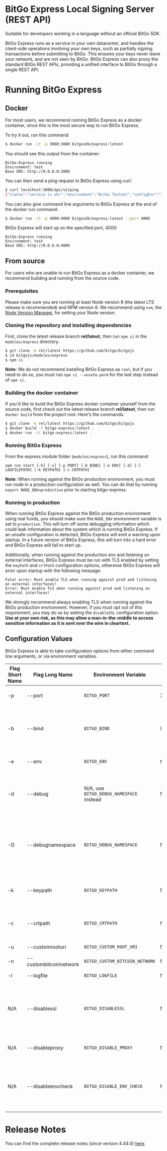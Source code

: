 # BitGo Express Local Signing Server (REST API)


Suitable for developers working in a language without an official BitGo SDK.

BitGo Express runs as a service in your own datacenter, and handles the client-side operations involving your own keys, such as partially signing transactions before submitting to BitGo.
This ensures your keys never leave your network, and are not seen by BitGo. BitGo Express can also proxy the standard BitGo REST APIs, providing a unified interface to BitGo through a single REST API.

# Running BitGo Express

## Docker

For most users, we recommend running BitGo Express as a docker container, since this is the most secure way to run BitGo Express.

To try it out, run this command:
```bash
$ docker run -it -p 3080:3080 bitgosdk/express:latest
```

You should see this output from the container:
```
BitGo-Express running
Environment: test
Base URI: http://0.0.0.0:3080
```

You can then send a ping request to BitGo Express using curl:
```bash
$ curl localhost:3080/api/v2/ping
{"status":"service is ok!","environment":"BitGo Testnet","configEnv":"testnet","configVersion":79}
```

You can also give command line arguments to BitGo Express at the end of the docker run command:
```bash
$ docker run -it -p 4000:4000 bitgosdk/express:latest --port 4000 
```

BitGo Express will start up on the specified port, 4000:
```
BitGo-Express running
Environment: test
Base URI: http://0.0.0.0:4000
```

## From source

For users who are unable to run BitGo Express as a docker container, we recommend building and running from the source code.

### Prerequisites

Please make sure you are running at least Node version 8 (the latest LTS release is recommended) and NPM version 6.
We recommend using `nvm`, the [Node Version Manager](https://github.com/creationix/nvm/blob/master/README.markdown#installation), for setting your Node version.

### Cloning the repository and installing dependencies

First, clone the latest release branch **rel/latest**, then run `npm ci` in the `modules/express` directory.

```bash
$ git clone -b rel/latest https://github.com/bitgo/bitgojs
$ cd bitgojs/modules/express
$ npm ci
```

**Note:** We do not recommend installing BitGo Express as `root`, but if you need to do so, you must run `npm ci --unsafe-perm` for the last step instead of `npm ci`.

### Building the docker container

If you'd like to build the BitGo Express docker container yourself from the source code, first check out the latest release branch **rel/latest**, then run `docker build` from the project root. Here's the commands:
```bash
$ git clone -b rel/latest https://github.com/bitgo/bitgojs
$ docker build -t bitgo-express:latest .
$ docker run -it bitgo-express:latest .
```

### Running BitGo Express

From the express module folder (`modules/express`), run this command:

`npm run start [-h] [-v] [-p PORT] [-b BIND] [-e ENV] [-d] [-l LOGFILEPATH] [-k KEYPATH] [-c CRTPATH]`

**Note:** When running against the BitGo production environment, you must run node in a production configuration as well. You can do that by running `export NODE_ENV=production` prior to starting bitgo-express.

### Running in production

When running BitGo Express against the BitGo production environment using real funds, you should make sure the `NODE_ENV` environment variable is set to `production`. This will turn off some debugging information which could leak information about the system which is running BitGo Express. If an unsafe configuration is detected, BitGo Express will emit a warning upon startup. In a future version of BitGo Express, this will turn into a hard error and BitGo Express will fail to start up.

Additionally, when running against the production env and listening on external interfaces, BitGo Express must be run with TLS enabled by setting the `keyPath` and `crtPath` configuration options, otherwise BitGo Express will error upon startup with the following message: 

```
Fatal error: Must enable TLS when running against prod and listening on external interfaces!
Error: Must enable TLS when running against prod and listening on external interfaces!
```

We strongly recommend always enabling TLS when running against the BitGo production environment. However, if you must opt out of this requirement, you may do so by setting the `disableSSL` configuration option. **Use at your own risk, as this may allow a man-in-the-middle to access sensitive information as it is sent over the wire in cleartext.**

## Configuration Values

BitGo Express is able to take configuration options from either command line arguments, or via environment variables.

| Flag Short Name | Flag Long Name | Environment Variable | Default Value | Description |
| --- | --- | --- | --- | --- |
| -p | --port | `BITGO_PORT` | 3080 | Port which bitgo express should listen on. |
| -b | --bind | `BITGO_BIND` | localhost | Interface which bitgo express should listen on. To listen on all interfaces, this should be set to `0.0.0.0`. |
| -e | --env | `BITGO_ENV` | test | BitGo environment to interact with. |
| -d | --debug | N/A, use `BITGO_DEBUG_NAMESPACE` instead | N/A | Enable debug output for bitgo-express. This is equivalent to passing `--debugnamespace bitgo:express`. |
| -D | --debugnamespace | `BITGO_DEBUG_NAMESPACE` | N/A | Enable debug output for a particular debug namespace. Multiple debug namespaces can be given as a comma separated list. |
| -k | --keypath | `BITGO_KEYPATH` | N/A | Path to SSL .key file (required if running against production environment). |
| -c | --crtpath | `BITGO_CRTPATH` | N/A | Path to SSL .crt file (required if running against production environment). |
| -u | --customrooturi | `BITGO_CUSTOM_ROOT_URI` | N/A | Force a custom BitGo URI. |
| -n | --custombitcoinnetwork | `BITGO_CUSTOM_BITCOIN_NETWORK` | N/A | Force a custom BitGo network |
| -l | --logfile | `BITGO_LOGFILE` | N/A | Filepath to write access logs. |
| N/A | --disablessl | `BITGO_DISABLESSL` | N/A | Disable requiring SSL when accessing bitgo production environment. **USE AT YOUR OWN RISK, NOT RECOMMENDED**. |
| N/A | --disableproxy | `BITGO_DISABLE_PROXY` | N/A | Disable proxying of routes not explicitly handled by bitgo-express |
| N/A | --disableenvcheck | `BITGO_DISABLE_ENV_CHECK` | N/A | Disable checking for correct `NODE_ENV` environment variable when running against BitGo production environment. |

# Release Notes

You can find the complete release notes (since version 4.44.0) [here](https://github.com/BitGo/BitGoJS/blob/master/RELEASE_NOTES.md).

